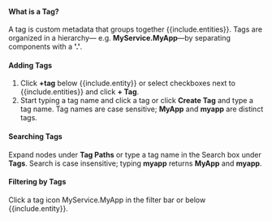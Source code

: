 #### What is a Tag?
A tag is custom metadata that groups together {{include.entities}}. Tags are organized in a hierarchy&mdash; e.g. **MyService.MyApp**&mdash;by separating components with a **'.'**.

#### Adding Tags
1. Click **+tag** below {{include.entity}} or select checkboxes next to {{include.entities}} and click **+ Tag**.
1. Start typing a tag name and click a tag or click **Create Tag** and type a tag name. Tag names are case sensitive; **MyApp** and **myapp** are distinct tags.

#### Searching Tags
Expand nodes under **Tag Paths** or type a tag name in the Search box under **Tags**. Search is case insensitive; typing **myapp** returns **MyApp** and **myapp**.

#### Filtering by Tags
Click a tag icon <span class="v-align wf-tag-component item label label-default"><span class="tag-container v-align"><i class="fa fa-tag"></i>MyService.MyApp</span></span> in the filter bar or below {{include.entity}}.

